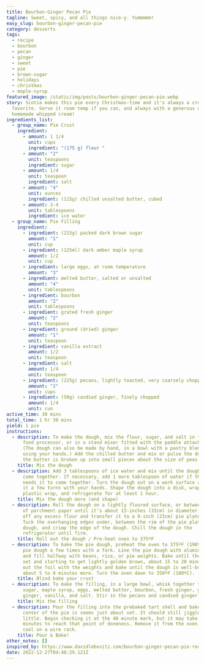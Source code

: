 ```yaml
---
title: Bourbon-Ginger Pecan Pie
tagline: Sweet, spicy, and all things nice-y. Yummmmm!
easy_slug: bourbon-ginger-pecan-pie
category: desserts
tags:
  - recipe
  - bourbon
  - pecan
  - ginger
  - sweet
  - pie
  - brown-sugar
  - holidays
  - christmas
  - maple-syrup
featured_image: /static/img/posts/bourbon-ginger-pecan-pie.webp
story: S﻿cotia makes this pie every Christmas-time and it's always a crowd
  favorite. Serve it room temp if you can, and always with a generous dollop of
  homemade whipped cream!
ingredients_list:
  - group_name: Pie Crust
    ingredient:
      - amount: 1 1/4
        unit: cups
        ingredient: "(175 g) flour "
      - amount: "2"
        unit: teaspoons
        ingredient: sugar
      - amount: 1/4
        unit: teaspoon
        ingredient: salt
      - amount: "4"
        unit: ounces
        ingredient: (115g) chilled unsalted butter, cubed
      - amount: 3-4
        unit: tablespoons
        ingredient: ice water
  - group_name: Pie Filling
    ingredient:
      - ingredient: (215g) packed dark brown sugar
        amount: "1"
        unit: cup
      - ingredient: (125ml) dark amber maple syrup
        amount: 1/2
        unit: cup
      - ingredient: large eggs, at room temperature
        amount: "3"
      - ingredient: melted butter, salted or unsalted
        amount: "4"
        unit: tablespoons
      - ingredient: bourbon
        amount: "2"
        unit: tablespoons
      - ingredient: grated fresh ginger
        amount: "2"
        unit: teaspoons
      - ingredient: ground (dried) ginger
        amount: "1"
        unit: teaspoon
      - ingredient: vanilla extract
        amount: 1/2
        unit: teaspoon
      - ingredient: salt
        amount: 1/4
        unit: teaspoon
      - ingredient: (225g) pecans, lightly toasted, very coarsely chopped
        amount: "2"
        unit: cups
      - ingredient: (50g) candied ginger, finely chopped
        amount: 1/4
        unit: cuo
active_time: 30 mins
total_time: 1 hr 30 mins
yield: 1 pie
instructions:
  - description: To make the dough, mix the flour, sugar, and salt in the bowl of a
      food processor, or in a stand mixer fitted with the paddle attachment.
      (The dough can also be made by hand, in a bowl with a pastry blender, or
      using your hands.) Add the chilled butter and mix or pulse the dough until
      the butter is broken up into small pieces about the size of peas.
    title: Mix the dough
  - description: Add 3 tablespoons of ice water and mix until the dough begins to
      come together. If necessary, add 1 more tablespoon of water if the dough
      needs it to come together. Turn the dough out on a work surface and give
      it a few turns with your hands. Shape the dough into a disk, wrap in
      plastic wrap, and refrigerate for at least 1 hour.
    title: Mix the dough more (and shape)
  - description: Roll the dough on a lightly floured surface, or between two pieces
      of parchment paper until it’s about 13-inches (33cm) in diameter. Brush
      off any excess flour and transfer it to a 9-inch (23cm) pie plate or pan.
      Tuck the overhanging edges under, between the rim of the pie plate and the
      dough, and crimp the edge of the dough. Chill the dough in the
      refrigerator until firm.
    title: Roll out the dough / Pre-heat oven to 375ºF
  - description: To bake the pie dough, preheat the oven to 375ºF (190ºC). Prick the
      pie dough a few times with a fork. Line the pie dough with aluminum foil
      and fill halfway with beans, rice, or pie weights. Bake until the dough is
      set and starting to get lightly golden brown, about 15 to 20 minutes. Lift
      out the foil with the weights and bake until the dough is well-browned,
      about 5 to 8 minutes more. Turn the oven down to 350ºF (180ºC).
    title: Blind bake your crust
  - description: To make the filling, in a large bowl, whisk together the brown
      sugar, maple syrup, eggs, melted butter, bourbon, fresh ginger, ground
      ginger, vanilla, and salt. Stir in the pecans and candied ginger.
    title: Mix the filling
  - description: Pour the filling into the prebaked tart shell and bake until the
      center of the pie is seems just about set. It should still jiggle a
      little. Begin checking it at the 40 minute mark, but it may take 45 to 50
      minutes to reach that point of doneness. Remove it from the oven and let
      cool on a wire rack.
    title: Pour & Bake!
other_notes: []
inspired_by: https://www.davidlebovitz.com/bourbon-ginger-pecan-pie-recipe-thanksgiving/
date: 2022-12-27T04:48:29.121Z
---
```

